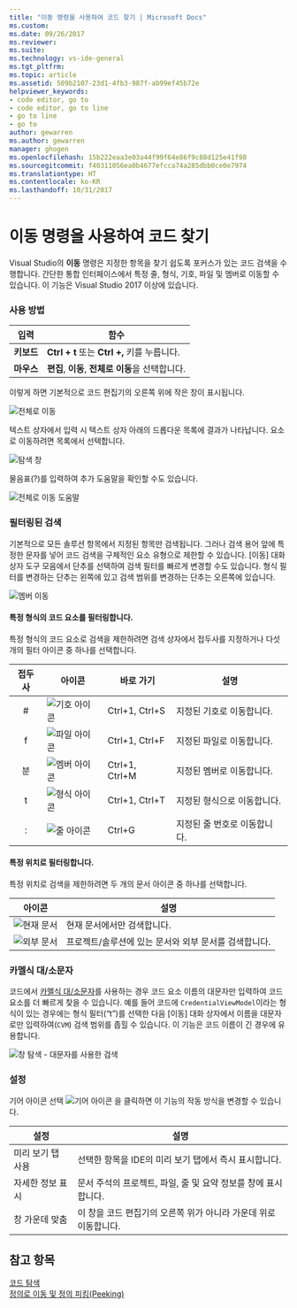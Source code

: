 ```yaml
---
title: "이동 명령을 사용하여 코드 찾기 | Microsoft Docs"
ms.custom: 
ms.date: 09/26/2017
ms.reviewer: 
ms.suite: 
ms.technology: vs-ide-general
ms.tgt_pltfrm: 
ms.topic: article
ms.assetid: 509b2107-23d1-4fb3-987f-ab99ef45b72e
helpviewer_keywords:
- code editor, go to
- code editor, go to line
- go to line
- go to
author: gewarren
ms.author: gewarren
manager: ghogen
ms.openlocfilehash: 15b222eaa3e03a44f99f64e86f9c88d125e41f98
ms.sourcegitcommit: f40311056ea0b4677efcca74a285dbb0ce0e7974
ms.translationtype: HT
ms.contentlocale: ko-KR
ms.lasthandoff: 10/31/2017
---
```

# <a name="find-code-using-go-to-commands"></a>이동 명령을 사용하여 코드 찾기  
Visual Studio의 **이동** 명령은 지정한 항목을 찾기 쉽도록 포커스가 있는 코드 검색을 수행합니다. 간단한 통합 인터페이스에서 특정 줄, 형식, 기호, 파일 및 멤버로 이동할 수 있습니다. 이 기능은 Visual Studio 2017 이상에 있습니다.  

### <a name="how-to-use-it"></a>사용 방법  

입력        | 함수 
------------ | ---
**키보드** | **Ctrl + t** 또는 **Ctrl +,** 키를 누릅니다.     
**마우스**    | **편집**, **이동**, **전체로 이동**을 선택합니다.  

이렇게 하면 기본적으로 코드 편집기의 오른쪽 위에 작은 창이 표시됩니다.  

![전체로 이동](media/gotoall.png)

텍스트 상자에서 입력 시 텍스트 상자 아래의 드롭다운 목록에 결과가 나타납니다. 요소로 이동하려면 목록에서 선택합니다.    

![탐색 창](../ide/media/vside_navigatetowindow.png "탐색 창")  

물음표(?)를 입력하여 추가 도움말을 확인할 수도 있습니다.  

  ![전체로 이동 도움말](media/gotoall_help.png)

### <a name="filtered-searches"></a>필터링된 검색  
기본적으로 모든 솔루션 항목에서 지정된 항목만 검색됩니다. 그러나 검색 용어 앞에 특정한 문자를 넣어 코드 검색을 구체적인 요소 유형으로 제한할 수 있습니다. [이동] 대화 상자 도구 모음에서 단추를 선택하여 검색 필터를 빠르게 변경할 수도 있습니다. 형식 필터를 변경하는 단추는 왼쪽에 있고 검색 범위를 변경하는 단추는 오른쪽에 있습니다.  

![멤버 이동](../ide/media/vside_navigation_toolbar.png)

#### <a name="filter-to-a-specific-type-of-code-element"></a>특정 형식의 코드 요소를 필터링합니다.  
특정 형식의 코드 요소로 검색을 제한하려면 검색 상자에서 접두사를 지정하거나 다섯 개의 필터 아이콘 중 하나를 선택합니다.  

접두사 | 아이콘 | 바로 가기 | 설명
:----: | ---- | -------- | ---
\#      | ![기호 아이콘](media/gotoall_symbolicon.png) | Ctrl+1, Ctrl+S | 지정된 기호로 이동합니다.
f      | ![파일 아이콘](media/gotoall_fileicon.png)     | Ctrl+1, Ctrl+F | 지정된 파일로 이동합니다.
분      | ![멤버 아이콘](media/gotoall_membericon.png) | Ctrl+1, Ctrl+M | 지정된 멤버로 이동합니다.
t      | ![형식 아이콘](media/gotoall_typeicon.png)     | Ctrl+1, Ctrl+T | 지정된 형식으로 이동합니다.
:      | ![줄 아이콘](media/gotoall_lineicon.png)     | Ctrl+G         | 지정된 줄 번호로 이동합니다.

#### <a name="filter-to-a-specific-location"></a>특정 위치로 필터링합니다.    
특정 위치로 검색을 제한하려면 두 개의 문서 아이콘 중 하나를 선택합니다.  

아이콘 | 설명
---- | ---
![현재 문서](media/gotoall_currentdocument.png) | 현재 문서에서만 검색합니다.
![외부 문서](media/gotoall_external.png) | 프로젝트/솔루션에 있는 문서와 외부 문서를 검색합니다.  

### <a name="camel-casing"></a>카멜식 대/소문자  
코드에서 [카멜식 대/소문자](https://en.wikipedia.org/wiki/Camel_case)를 사용하는 경우 코드 요소 이름의 대문자만 입력하여 코드 요소를 더 빠르게 찾을 수 있습니다. 예를 들어 코드에 `CredentialViewModel`이라는 형식이 있는 경우에는 형식 필터(“t”)를 선택한 다음 [이동] 대화 상자에서 이름을 대문자로만 입력하여(`CVM`) 검색 범위를 좁힐 수 있습니다. 이 기능은 코드 이름이 긴 경우에 유용합니다.  

![창 탐색 - 대문자를 사용한 검색](../ide/media/vside_capitalsearch.png)

### <a name="settings"></a>설정  
기어 아이콘 선택 ![기어 아이콘](media/gotoall_gear.png) 을 클릭하면 이 기능의 작동 방식을 변경할 수 있습니다.  

설정 | 설명
------- | ---
미리 보기 탭 사용 | 선택한 항목을 IDE의 미리 보기 탭에서 즉시 표시합니다.
자세한 정보 표시    | 문서 주석의 프로젝트, 파일, 줄 및 요약 정보를 창에 표시합니다.
창 가운데 맞춤   | 이 창을 코드 편집기의 오른쪽 위가 아니라 가운데 위로 이동합니다.   

## <a name="see-also"></a>참고 항목  
[코드 탐색](../ide/navigating-code.md)  
[정의로 이동 및 정의 피킹(Peeking)](../ide/go-to-and-peek-definition.md)  